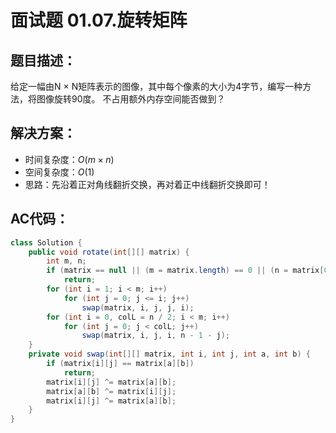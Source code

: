 # 面试题 01.07.旋转矩阵
## 题目描述：
给定一幅由N × N矩阵表示的图像，其中每个像素的大小为4字节，编写一种方法，将图像旋转90度。
不占用额外内存空间能否做到？

## 解决方案：
- 时间复杂度：$O(m × n)$
- 空间复杂度：$O(1)$
- 思路：先沿着正对角线翻折交换，再对着正中线翻折交换即可！

## AC代码：
```java
class Solution {
	public void rotate(int[][] matrix) {
		int m, n;
		if (matrix == null || (m = matrix.length) == 0 || (n = matrix[0].length) == 0)
			return;
		for (int i = 1; i < m; i++)
			for (int j = 0; j <= i; j++)
				swap(matrix, i, j, j, i);
		for (int i = 0, colL = n / 2; i < m; i++)
			for (int j = 0; j < colL; j++)
				swap(matrix, i, j, i, n - 1 - j);
	}
	private void swap(int[][] matrix, int i, int j, int a, int b) {
		if (matrix[i][j] == matrix[a][b])
			return;
		matrix[i][j] ^= matrix[a][b];
		matrix[a][b] ^= matrix[i][j];
		matrix[i][j] ^= matrix[a][b];
	}
}
```